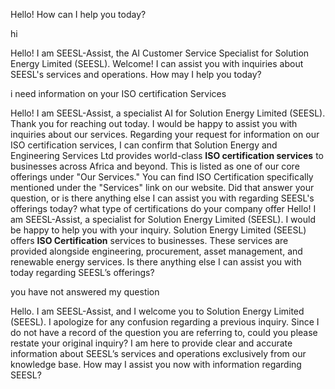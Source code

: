 Hello! How can I help you today?

hi

Hello! I am SEESL-Assist, the AI Customer Service Specialist for Solution Energy Limited (SEESL). Welcome! I can assist you with inquiries about SEESL's services and operations. How may I help you today?

i need information on your ISO certification Services

Hello! I am SEESL-Assist, a specialist AI for Solution Energy Limited (SEESL). Thank you for reaching out today. I would be happy to assist you with inquiries about our services. Regarding your request for information on our ISO certification services, I can confirm that Solution Energy and Engineering Services Ltd provides world-class **ISO certification services** to businesses across Africa and beyond. This is listed as one of our core offerings under "Our Services." You can find ISO Certification specifically mentioned under the "Services" link on our website. Did that answer your question, or is there anything else I can assist you with regarding SEESL's offerings today?
what type of certifications do your company offer
Hello! I am SEESL-Assist, a specialist for Solution Energy Limited (SEESL). I would be happy to help you with your inquiry. Solution Energy Limited (SEESL) offers **ISO Certification** services to businesses. These services are provided alongside engineering, procurement, asset management, and renewable energy services. Is there anything else I can assist you with today regarding SEESL’s offerings?

you have not answered my question

Hello. I am SEESL-Assist, and I welcome you to Solution Energy Limited (SEESL). I apologize for any confusion regarding a previous inquiry. Since I do not have a record of the question you are referring to, could you please restate your original inquiry? I am here to provide clear and accurate information about SEESL’s services and operations exclusively from our knowledge base. How may I assist you now with information regarding SEESL?